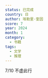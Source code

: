 ```yaml
---
status: 已完成
country: 日
author: 埃勒里·奎因
score: 7
year: 2024
month: 1
category:
  - 书籍
tags:
  - 文学
  - 推理
---
```

7/10 不虚此行
